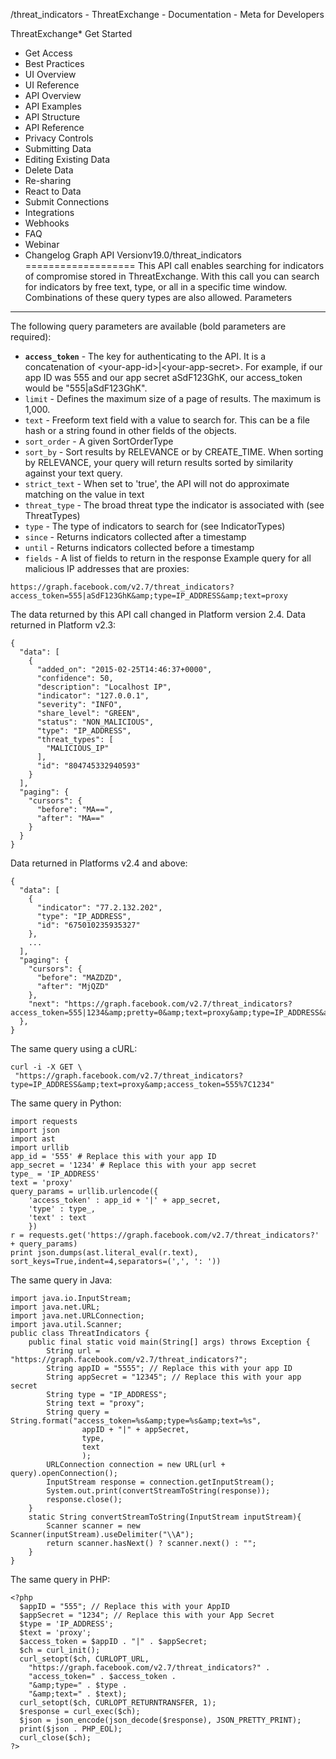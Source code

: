 /threat\_indicators - ThreatExchange - Documentation - Meta for Developers

ThreatExchange* Get Started
* Get Access
* Best Practices
* UI Overview
* UI Reference
* API Overview
* API Examples
* API Structure
* API Reference
* Privacy Controls
* Submitting Data
* Editing Existing Data
* Delete Data
* Re-sharing
* React to Data
* Submit Connections
* Integrations
* Webhooks
* FAQ
* Webinar
* Changelog
Graph API Versionv19.0/threat\_indicators
===================
This API call enables searching for indicators of compromise stored in ThreatExchange. With this call you can search for indicators by free text, type, or all in a specific time window. Combinations of these query types are also allowed.
Parameters
----------
The following query parameters are available (bold parameters are required):
* **`access_token`** - The key for authenticating to the API. It is a concatenation of &lt;your-app-id&gt;|&lt;your-app-secret&gt;. For example, if our app ID was 555 and our app secret aSdF123GhK, our access\_token would be "555|aSdF123GhK".
* `limit` - Defines the maximum size of a page of results. The maximum is 1,000.
* `text` - Freeform text field with a value to search for. This can be a file hash or a string found in other fields of the objects.
* `sort_order` - A given SortOrderType
* `sort_by` - Sort results by RELEVANCE or by CREATE\_TIME. When sorting by RELEVANCE, your query will return results sorted by similarity against your text query.
* `strict_text` - When set to 'true', the API will not do approximate matching on the value in text
* `threat_type` - The broad threat type the indicator is associated with (see ThreatTypes)
* `type` - The type of indicators to search for (see IndicatorTypes)
* `since` - Returns indicators collected after a timestamp
* `until` - Returns indicators collected before a timestamp
* `fields` - A list of fields to return in the response
Example query for all malicious IP addresses that are proxies:

```
https://graph.facebook.com/v2.7/threat_indicators?access_token=555|aSdF123GhK&amp;type=IP_ADDRESS&amp;text=proxy
```
The data returned by this API call changed in Platform version 2.4. Data returned in Platform v2.3:

```
{
  "data": [
    {
      "added_on": "2015-02-25T14:46:37+0000", 
      "confidence": 50, 
      "description": "Localhost IP", 
      "indicator": "127.0.0.1", 
      "severity": "INFO", 
      "share_level": "GREEN", 
      "status": "NON_MALICIOUS", 
      "type": "IP_ADDRESS", 
      "threat_types": [
        "MALICIOUS_IP"
      ], 
      "id": "804745332940593"
    }
  ], 
  "paging": {
    "cursors": {
      "before": "MA==", 
      "after": "MA=="
    }
  }
}
```
Data returned in Platforms v2.4 and above:

```
{
  "data": [
    {
      "indicator": "77.2.132.202",
      "type": "IP_ADDRESS",
      "id": "675010235935327"
    },
    ...
  ],
  "paging": {
    "cursors": {
      "before": "MAZDZD",
      "after": "MjQZD"
    },
    "next": "https://graph.facebook.com/v2.7/threat_indicators?access_token=555|1234&amp;pretty=0&amp;text=proxy&amp;type=IP_ADDRESS&amp;limit=25&amp;after=MjQZD"
  },
}
```
The same query using a cURL:

```
curl -i -X GET \
 "https://graph.facebook.com/v2.7/threat_indicators?type=IP_ADDRESS&amp;text=proxy&amp;access_token=555%7C1234"
```
The same query in Python:

```
import requests
import json
import ast
import urllib
app_id = '555' # Replace this with your app ID
app_secret = '1234' # Replace this with your app secret
type_ = 'IP_ADDRESS'
text = 'proxy'
query_params = urllib.urlencode({
    'access_token' : app_id + '|' + app_secret,
    'type' : type_,
    'text' : text
    })
r = requests.get('https://graph.facebook.com/v2.7/threat_indicators?' + query_params)
print json.dumps(ast.literal_eval(r.text), sort_keys=True,indent=4,separators=(',', ': '))
```
The same query in Java:

```
import java.io.InputStream;
import java.net.URL;
import java.net.URLConnection;
import java.util.Scanner;
public class ThreatIndicators {
    public final static void main(String[] args) throws Exception {
        String url = "https://graph.facebook.com/v2.7/threat_indicators?";
        String appID = "5555"; // Replace this with your app ID
        String appSecret = "12345"; // Replace this with your app secret
        String type = "IP_ADDRESS";
        String text = "proxy";
        String query = String.format("access_token=%s&amp;type=%s&amp;text=%s",
                appID + "|" + appSecret,
                type,
                text
                );
        URLConnection connection = new URL(url + query).openConnection();
        InputStream response = connection.getInputStream();
        System.out.print(convertStreamToString(response));
        response.close();
    }
    static String convertStreamToString(InputStream inputStream){
        Scanner scanner = new Scanner(inputStream).useDelimiter("\\A");
        return scanner.hasNext() ? scanner.next() : "";
    }
}
```
The same query in PHP:

```
<?php
  $appID = "555"; // Replace this with your AppID
  $appSecret = "1234"; // Replace this with your App Secret
  $type = 'IP_ADDRESS';
  $text = 'proxy';
  $access_token = $appID . "|" . $appSecret;
  $ch = curl_init();
  curl_setopt($ch, CURLOPT_URL,
    "https://graph.facebook.com/v2.7/threat_indicators?" .
    "access_token=" . $access_token .
    "&amp;type=" . $type .
    "&amp;text=" . $text);
  curl_setopt($ch, CURLOPT_RETURNTRANSFER, 1);
  $response = curl_exec($ch);
  $json = json_encode(json_decode($response), JSON_PRETTY_PRINT);
  print($json . PHP_EOL);
  curl_close($ch);
?>
```